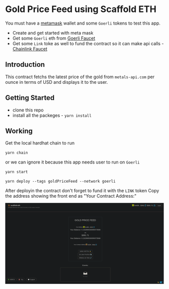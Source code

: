 # Gold Price Feed using Scaffold ETH

You must have a [metamask](https://metamask.io/) wallet and some `Goerli` tokens to test this app.
* Create and get started with meta mask
* Get some `Goerli` eth from [Goerli Faucet](https://goerlifaucet.com/)
* Get some `Link` toke as well to fund the contract so it can make api calls - [Chainlink Faucet](https://faucets.chain.link)

## Introduction

This contract fetchs the latest price of the gold from `metals-api.com` per ounce in terms of USD and displays it to the user.

## Getting Started

* clone this repo
* install all the packeges - `yarn install`

## Working

Get the local hardhat chain to run 

```
yarn chain
```

or we can ignore it because this app needs user to run on `Goerli`

```
yarn start
```

```
yarn deploy --tags goldPriceFeed --network goerli
```

After deployin the contract don't forget to fund it with the `LINK` token
Copy the address showing the front end as "Your Contract Address:"

![ScreentShot](screenshot.png)